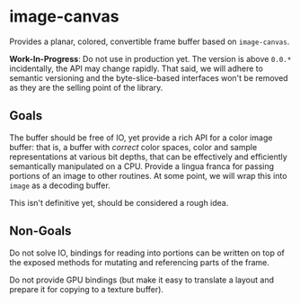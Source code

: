 # image-canvas

Provides a planar, colored, convertible frame buffer based on `image-canvas`.

**Work-In-Progress**: Do not use in production yet. The version is above
`0.0.*` incidentally, the API may change rapidly. That said, we will adhere to
semantic versioning and the byte-slice-based interfaces won't be removed as
they are the selling point of the library.

## Goals

The buffer should be free of IO, yet provide a rich API for a color image
buffer: that is, a buffer with _correct_ color spaces, color and sample
representations at various bit depths, that can be effectively and efficiently
semantically manipulated on a CPU. Provide a lingua franca for passing portions
of an image to other routines. At some point, we will wrap this into `image`
as a decoding buffer.

This isn't definitive yet, should be considered a rough idea.

## Non-Goals

Do not solve IO, bindings for reading into portions can be written on top of
the exposed methods for mutating and referencing parts of the frame.

Do not provide GPU bindings (but make it easy to translate a layout and prepare
it for copying to a texture buffer).
